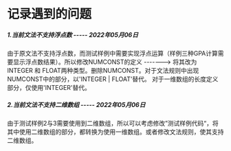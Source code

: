 # 记录遇到的问题



##### 1.当前文法不支持浮点数 ----- 2022年05月06日  

由于原文法不支持浮点数，而测试样例中需要实现浮点运算（样例三种GPA计算需要显示浮点数结果）。所以修改NUMCONST的定义     -------> 将其改为 INTEGER 和 FLOAT两种类型。删除NUMCONST。对于文法规则中出现NUMCONST中的部分，以'INTEGER  | FLOAT'替代。 对于一维数组的长度定义部分，仅使用'INTEGER'替代。  

  



##### 2.当前文法不支持二维数组 ----- 2022年05月06日  

由于测试样例2与3需要使用到二维数组，所以可以考虑修改”测试样例代码“，将其中使用二维数组的部分，都转换为使用一维数组。或者修改文法规则，使其支持二维数组。



